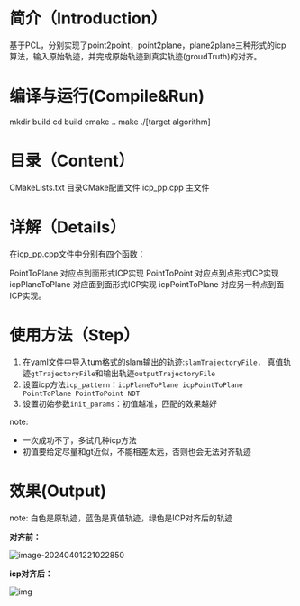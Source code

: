 # 简介（Introduction）

基于PCL，分别实现了point2point，point2plane，plane2plane三种形式的icp算法，输入原始轨迹，并完成原始轨迹到真实轨迹(groudTruth)的对齐。

# 编译与运行(Compile&Run)

mkdir build cd build cmake .. make ./[target algorithm]

# 目录（Content）

CMakeLists.txt 目录CMake配置文件 icp_pp.cpp 主文件

# 详解（Details）

在icp_pp.cpp文件中分别有四个函数：

PointToPlane 对应点到面形式ICP实现 PointToPoint 对应点到点形式ICP实现 icpPlaneToPlane 对应面到面形式ICP实现 icpPointToPlane 对应另一种点到面ICP实现。

# 使用方法（Step）

1. 在yaml文件中导入tum格式的slam输出的轨迹:`slamTrajectoryFile`， 真值轨迹`gtTrajectoryFile`和输出轨迹`outputTrajectoryFile`
2. 设置icp方法`icp_pattern`：`icpPlaneToPlane icpPointToPlane PointToPlane PointToPoint NDT`
3. 设置初始参数`init_params`：初值越准，匹配的效果越好

note: 

* 一次成功不了，多试几种icp方法
* 初值要给定尽量和gt近似，不能相差太远，否则也会无法对齐轨迹

# 效果(Output)

note: 白色是原轨迹，蓝色是真值轨迹，绿色是ICP对齐后的轨迹

**对齐前：**

![image-20240401221022850](https://ubuntu-desktop-pics.oss-cn-beijing.aliyuncs.com/image-20240401221022850.png)

**icp对齐后：**

![img](https://ji83440guul.feishu.cn/space/api/box/stream/download/asynccode/?code=YTQ1MjQ2Nzk0OWQ4OWQ0OWNlM2Q3Y2IzMGE1ZTNkMjFfdldhSnlrQWRQalRxdHVZeHdQNlE5SFZVOUJ1RjFTOUFfVG9rZW46SGU1WWJKTFh3b1VnanJ4dTY2bGNSVUFRbmQ5XzE3MTE5ODA0MzU6MTcxMTk4NDAzNV9WNA)
